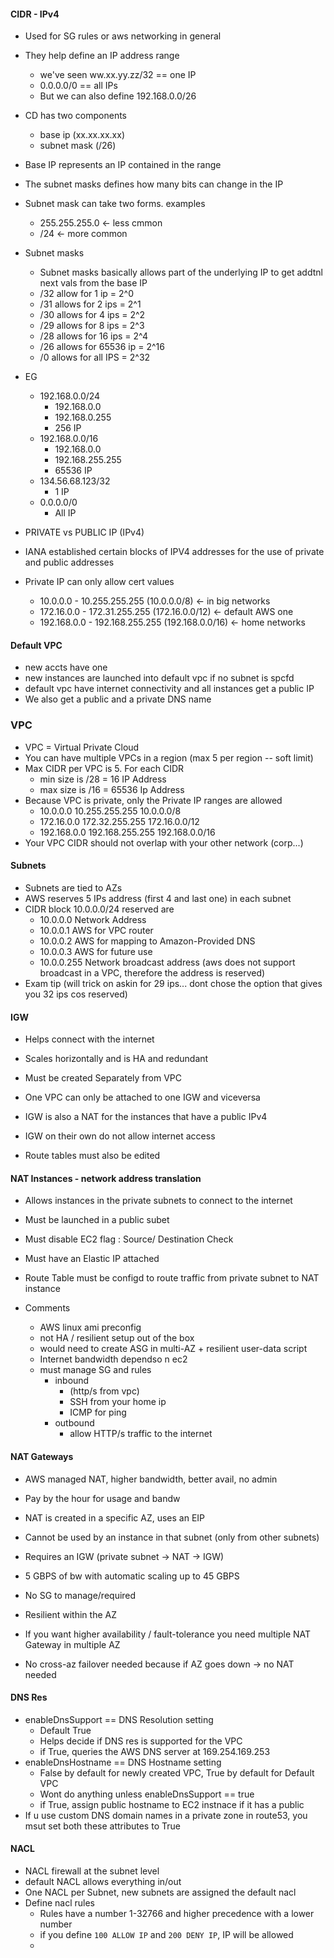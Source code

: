 #### CIDR - IPv4

- Used for SG rules or aws networking in general
- They help define an IP address range
    - we've seen ww.xx.yy.zz/32 == one IP
    - 0.0.0.0/0 == all IPs
    - But we can also define 192.168.0.0/26
- CD has two components
    - base ip (xx.xx.xx.xx)
    - subnet mask (/26)
- Base IP represents an IP contained in the range
- The subnet masks defines how many bits can change in the IP

- Subnet mask can take two forms. examples
    - 255.255.255.0 <- less cmmon
    - /24 <- more common

- Subnet masks
    - Subnet masks basically allows part of the underlying IP to get addtnl next vals from the base IP
    - /32 allow for 1 ip = 2^0
    - /31 allows for 2 ips = 2^1
    - /30 allows for 4 ips = 2^2
    - /29 allows for 8 ips = 2^3
    - /28 allows for 16 ips = 2^4
    - /26 allows for 65536 ip = 2^16
    - /0 allows for all IPS = 2^32    

- EG
    - 192.168.0.0/24
        - 192.168.0.0
        - 192.168.0.255
        - 256 IP
    - 192.168.0.0/16
        - 192.168.0.0
        - 192.168.255.255
        - 65536 IP
    - 134.56.68.123/32
        - 1 IP
    - 0.0.0.0/0
        - All IP

- PRIVATE vs PUBLIC IP (IPv4)

- IANA established certain blocks of IPV4 addresses for the use of private and public addresses

- Private IP can only allow cert values
    - 10.0.0.0 - 10.255.255.255 (10.0.0.0/8) <- in big networks
    - 172.16.0.0 - 172.31.255.255 (172.16.0.0/12) <- default AWS one
    - 192.168.0.0 - 192.168.255.255 (192.168.0.0/16) <- home networks

 #### Default VPC
 - new accts have one
 - new instances are launched into default vpc if no subnet is spcfd
 - default vpc have internet connectivity and all instances get a public IP
 - We also get a public and a private DNS name
 

 ### VPC
 - VPC = Virtual Private Cloud
 - You can have multiple VPCs in a region (max 5 per region -- soft limit)
 - Max CIDR per VPC is 5. For each CIDR
    - min size is /28 = 16 IP Address
    - max size is /16 = 65536 Ip Address
- Because VPC is private, only the Private IP ranges are allowed
    - 10.0.0.0 10.255.255.255 10.0.0.0/8
    - 172.16.0.0 172.32.255.255 172.16.0.0/12
    - 192.168.0.0 192.168.255.255 192.168.0.0/16
- Your VPC CIDR should not overlap with your other network (corp...)

#### Subnets
- Subnets are tied to AZs
- AWS reserves 5 IPs address (first 4 and last one) in each subnet
- CIDR block 10.0.0.0/24 reserved are
    - 10.0.0.0 Network Address
    - 10.0.0.1 AWS for VPC router
    - 10.0.0.2 AWS for mapping to Amazon-Provided DNS
    - 10.0.0.3 AWS for future use
    - 10.0.0.255 Network broadcast address (aws does not support broadcast in a VPC, therefore the address is reserved)
- Exam tip (will trick on askin for 29 ips... dont chose the option that gives you 32 ips cos reserved)

#### IGW
- Helps connect with the internet
- Scales horizontally and is HA and redundant
- Must be created Separately from VPC
- One VPC can only be attached to one IGW and viceversa
- IGW is also a NAT for the instances that have a public IPv4

- IGW on their own do not allow internet access
- Route tables must also be edited

#### NAT Instances - network address translation
- Allows instances in the private subnets to connect to the internet
- Must be launched in a public subet
- Must disable EC2 flag : Source/ Destination Check
- Must have an Elastic IP attached
- Route Table must be configd to route traffic from private subnet to NAT instance

- Comments
    - AWS linux ami preconfig
    - not HA / resilient setup out of the box
    - would need to create ASG in multi-AZ + resilient user-data script
    - Internet bandwidth dependso n ec2
    - must manage SG and rules
        - inbound 
            - (http/s from vpc)
            - SSH from your home ip
            - ICMP for ping
        - outbound
            - allow HTTP/s traffic to the internet

#### NAT Gateways
- AWS managed NAT, higher bandwidth, better avail, no admin
- Pay by the hour for usage and bandw
- NAT is created in a specific AZ, uses an EIP
- Cannot be used by an instance in that subnet (only from other subnets)
- Requires an IGW (private subnet -> NAT -> IGW)
- 5 GBPS of bw with automatic scaling up to 45 GBPS
- No SG to manage/required

- Resilient within the AZ 
- If you want higher availability / fault-tolerance you need multiple NAT Gateway in multiple AZ
- No cross-az failover needed because if AZ goes down -> no NAT needed

#### DNS Res
- enableDnsSupport == DNS Resolution setting
    - Default True
    - Helps decide if DNS res is supported for the VPC
    - if True, queries the AWS DNS server at 169.254.169.253
- enableDnsHostname == DNS Hostname setting
    - False by default for newly created VPC, True by default for Default VPC
    - Wont do anything unless enableDnsSupport == true
    - if True, assign public hostname to EC2 instnace if it has a public 
- If u use custom DNS domain names in a private zone in route53, you msut set both these attributes to True

#### NACL 
- NACL firewall at the subnet level
- default NACL allows everything in/out
- One NACL per Subnet, new subnets are assigned the default nacl
- Define nacl rules
    - Rules have a number 1-32766 and higher precedence with a lower number
    - if you define `100 ALLOW IP` and `200 DENY IP`, IP will be allowed
    - 